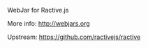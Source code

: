 WebJar for Ractive.js

More info: http://webjars.org

Upstream: https://github.com/ractivejs/ractive
